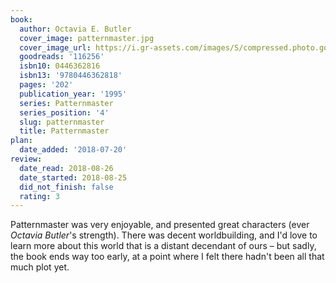 ```yaml
---
book:
  author: Octavia E. Butler
  cover_image: patternmaster.jpg
  cover_image_url: https://i.gr-assets.com/images/S/compressed.photo.goodreads.com/books/1389456750l/116256.jpg
  goodreads: '116256'
  isbn10: 0446362816
  isbn13: '9780446362818'
  pages: '202'
  publication_year: '1995'
  series: Patternmaster
  series_position: '4'
  slug: patternmaster
  title: Patternmaster
plan:
  date_added: '2018-07-20'
review:
  date_read: 2018-08-26
  date_started: 2018-08-25
  did_not_finish: false
  rating: 3
---
```


Patternmaster was very enjoyable, and presented great characters (ever *Octavia Butler*'s strength). There was decent worldbuilding, and I'd love to learn more about this world that is a distant decendant of ours – but sadly, the book ends way too early, at a point where I felt there hadn't been all that much plot yet.
